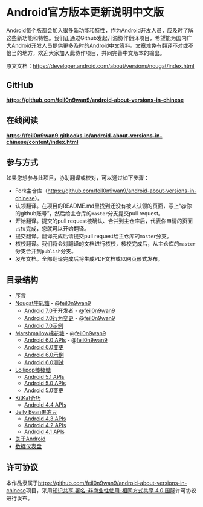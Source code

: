 # Android官方版本更新说明中文版

[Android](https://www.android.com)每个版都会加入很多新功能和特性，作为[Android](https://www.android.com)开发人员，应及时了解这些新功能和特性。我们正通过Github发起开源协作翻译项目，希望能为国内广大[Android](https://www.android.com)开发人员提供更多及时的[Android](https://www.android.com)中文资料。文章难免有翻译不对或不恰当的地方，欢迎大家加入此协作项目，共同完善中文版本的输出。

原文文档：<https://developer.android.com/about/versions/nougat/index.html>

## GitHub

**<https://github.com/feil0n9wan9/android-about-versions-in-chinese>**


## 在线阅读

**<https://feil0n9wan9.gitbooks.io/android-about-versions-in-chinese/content/index.html>**


## 参与方式

如果您想参与此项目，协助翻译或校对，可以通过如下步骤：
* Fork主仓库（<https://github.com/feil0n9wan9/android-about-versions-in-chinese>）。
* 认领翻译。在项目的README.md里找到还没有被人认领的页面，写上“@你的github账号”，然后给主仓库的`master`分支提交pull request。
* 开始翻译。提交的pull request被确认、合并到主仓库后，代表你申请的页面占位完成，您就可以开始翻译。
* 提交翻译。翻译完成后请提交pull request给主仓库的`master`分支。
* 核校翻译。我们将会对翻译的文档进行核校，核校完成后，从主仓库的`master`分支合并到`publish`分支。
* 发布文档。全部翻译完成后将生成PDF文档或以网页形式发布。


## 目录结构

- [序言](README.md)
- [Nougat牛轧糖](nougat.md) - @[feil0n9wan9](https://github.com/feil0n9wan9)
    - [Android 7.0于开发者](android-7.0.md) - @[feil0n9wan9](https://github.com/feil0n9wan9)
    - [Android 7.0行为变更](android-7.0-changes.md) - @[feil0n9wan9](https://github.com/feil0n9wan9)
    - [Android 7.0示例](android-7.0-samples.md)
- [Marshmallow棉花糖](marshmallow.md) - @[feil0n9wan9](https://github.com/feil0n9wan9)
    - [Android 6.0 APIs](android-6.0.md) - @[feil0n9wan9](https://github.com/feil0n9wan9)
    - [Android 6.0变更](android-6.0-changes.md)
    - [Android 6.0示例](android-6.0-samples.md)
    - [Android 6.0测试](android-6.0-testing.md)
- [Lollipop棒棒糖](lollipop.md)
    - [Android 5.1 APIs](android-5.1.md)
    - [Android 5.0 APIs](android-5.0.md)
    - [Android 5.0变更](android-5.0-changes.md)
- [KitKat奇巧](kitkat.md)
    - [Android 4.4 APIs](android-4.4.md)
- [Jelly Bean果冻豆](jelly-bean.md)
    - [Android 4.3 APIs](android-4.3.md)
    - [Android 4.2 APIs](android-4.2.md)
    - [Android 4.1 APIs](android-4.1.md)
- [关于Android](android.md)
- [数据仪表盘](dashboards.md)


## 许可协议

本作品隶属于<https://github.com/feil0n9wan9/android-about-versions-in-chinese>项目，采用[知识共享 署名-非商业性使用-相同方式共享 4.0 国际](http://creativecommons.org/licenses/by-nc-sa/4.0/)许可协议进行发布。
